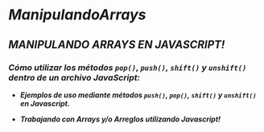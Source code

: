 # **_ManipulandoArrays_**

## **_MANIPULANDO ARRAYS EN JAVASCRIPT!_**

### **_Cómo utilizar los métodos ```pop()```, ```push()```, ```shift()``` y ```unshift()``` dentro de un archivo JavaScript:_**

- **_Ejemplos de uso mediante métodos ```push()```, ```pop()```, ```shift()``` y ```unshift()``` en Javascript._**

- **_Trabajando con Arrays y/o Arreglos utilizando Javascript!_**
